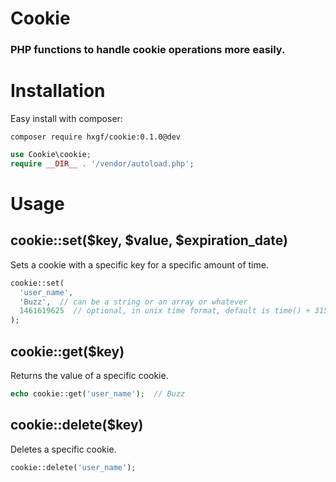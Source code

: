 # Cookie

### PHP functions to handle cookie operations more easily.


# Installation
Easy install with composer:
```
composer require hxgf/cookie:0.1.0@dev
```
```php
use Cookie\cookie;
require __DIR__ . '/vendor/autoload.php';
```

# Usage

## cookie::set($key, $value, $expiration_date)
Sets a cookie with a specific key for a specific amount of time.
```php
cookie::set(
  'user_name',
  'Buzz',  // can be a string or an array or whatever
  1461619625  // optional, in unix time format, default is time() + 31536000000
);
```

## cookie::get($key)
Returns the value of a specific cookie.
```php
echo cookie::get('user_name');  // Buzz
```

## cookie::delete($key)
Deletes a specific cookie.
```php
cookie::delete('user_name');
```
